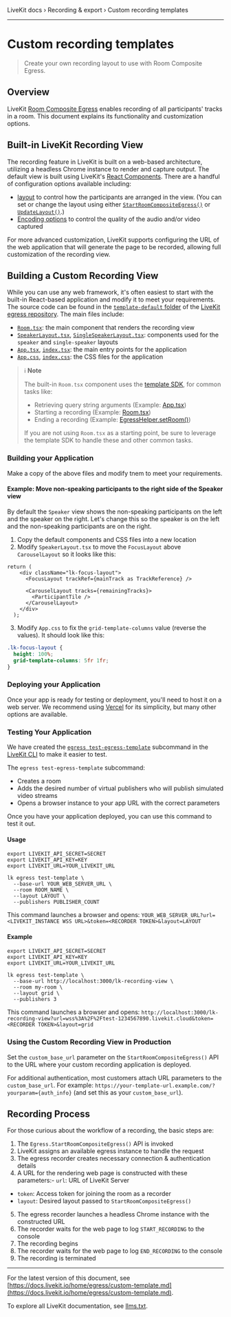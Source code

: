 LiveKit docs › Recording & export › Custom recording templates

---

# Custom recording templates

> Create your own recording layout to use with Room Composite Egress.

## Overview

LiveKit [Room Composite Egress](https://docs.livekit.io/room-composite.md) enables recording of all participants' tracks in a room. This document explains its functionality and customization options.

## Built-in LiveKit Recording View

The recording feature in LiveKit is built on a web-based architecture, utilizing a headless Chrome instance to render and capture output. The default view is built using LiveKit's [React Components](https://docs.livekit.io/reference/components/react.md). There are a handful of configuration options available including:

- [layout](https://docs.livekit.io/room-composite.md#Default-layouts) to control how the participants are arranged in the view. (You can set or change the layout using either [`StartRoomCompositeEgress()`](https://docs.livekit.io/home/egress/api.md#startroomcompositeegress) or [`UpdateLayout()`](https://docs.livekit.io/home/egress/api.md#updatelayout).)
- [Encoding options](https://docs.livekit.io/overview.md#EncodingOptions) to control the quality of the audio and/or video captured

For more advanced customization, LiveKit supports configuring the URL of the web application that will generate the page to be recorded, allowing full customization of the recording view.

## Building a Custom Recording View

While you can use any web framework, it's often easiest to start with the built-in React-based application and modify it to meet your requirements. The source code can be found in the [`template-default` folder](https://github.com/livekit/egress/tree/main/template-default/src) of the [LiveKit egress repository](https://github.com/livekit/egress). The main files include:

- [`Room.tsx`](https://github.com/livekit/egress/blob/main/template-default/src/Room.tsx): the main component that renders the recording view
- [`SpeakerLayout.tsx`](https://github.com/livekit/egress/blob/main/template-default/src/SpeakerLayout.tsx), [`SingleSpeakerLayout.tsx`](https://github.com/livekit/egress/blob/main/template-default/src/SingleSpeakerLayout.tsx): components used for the `speaker` and `single-speaker` layouts
- [`App.tsx`](https://github.com/livekit/egress/blob/main/template-default/src/App.tsx), [`index.tsx`](https://github.com/livekit/egress/blob/main/template-default/src/index.tsx): the main entry points for the application
- [`App.css`](https://github.com/livekit/egress/blob/main/template-default/src/App.css), [`index.css`](https://github.com/livekit/egress/blob/main/template-default/src/index.css): the CSS files for the application

> ℹ️ **Note**
> 
> The built-in `Room.tsx` component uses the [template SDK](https://github.com/livekit/egress/tree/main/template-sdk/src/index.ts), for common tasks like:
> 
> - Retrieving query string arguments (Example: [App.tsx](https://github.com/livekit/egress/blob/c665a4346fcc91f0a7a54289c8f897853dd3fc4f/template-default/src/App.tsx#L27-L30))
> - Starting a recording (Example: [Room.tsx](https://github.com/livekit/egress/blob/c665a4346fcc91f0a7a54289c8f897853dd3fc4f/template-default/src/Room.tsx#L81-L86))
> - Ending a recording (Example: [EgressHelper.setRoom()](https://github.com/livekit/egress/blob/ea1daaed50eb506d7586fb15198cd21506ecd457/template-sdk/src/index.ts#L67))
> 
> If you are not using `Room.tsx` as a starting point, be sure to leverage the template SDK to handle these and other common tasks.

### Building your Application

Make a copy of the above files and modify tnem to meet your requirements.

#### Example: Move non-speaking participants to the right side of the Speaker view

By default the `Speaker` view shows the non-speaking participants on the left and the speaker on the right. Let's change this so the speaker is on the left and the non-speaking participants are on the right.

1. Copy the default components and CSS files into a new location
2. Modify `SpeakerLayout.tsx` to move the `FocusLayout` above `CarouselLayout` so it looks like this:

```tsx
return (
    <div className="lk-focus-layout">
      <FocusLayout trackRef={mainTrack as TrackReference} />

      <CarouselLayout tracks={remainingTracks}>
        <ParticipantTile />
      </CarouselLayout>
    </div>
  );

```
3. Modify `App.css` to fix the `grid-template-columns` value (reverse the values). It should look like this:

```css
.lk-focus-layout {
  height: 100%;
  grid-template-columns: 5fr 1fr;
}

```

### Deploying your Application

Once your app is ready for testing or deployment, you'll need to host it on a web server. We recommend using [Vercel](https://vercel.com/) for its simplicity, but many other options are available.

### Testing Your Application

We have created the [`egress test-egress-template`](https://github.com/livekit/livekit-cli?tab=readme-ov-file#testing-egress-templates) subcommand in the [LiveKit CLI](https://github.com/livekit/livekit-cli) to make it easier to test.

The `egress test-egress-template` subcommand:

- Creates a room
- Adds the desired number of virtual publishers who will publish simulated video streams
- Opens a browser instance to your app URL with the correct parameters

Once you have your application deployed, you can use this command to test it out.

#### Usage

```shell
export LIVEKIT_API_SECRET=SECRET
export LIVEKIT_API_KEY=KEY
export LIVEKIT_URL=YOUR_LIVEKIT_URL

lk egress test-template \
  --base-url YOUR_WEB_SERVER_URL \
  --room ROOM_NAME \
  --layout LAYOUT \
  --publishers PUBLISHER_COUNT

```

This command launches a browser and opens: `YOUR_WEB_SERVER_URL?url=<LIVEKIT_INSTANCE WSS URL>&token=<RECORDER TOKEN>&layout=LAYOUT`

#### Example

```shell
export LIVEKIT_API_SECRET=SECRET
export LIVEKIT_API_KEY=KEY
export LIVEKIT_URL=YOUR_LIVEKIT_URL

lk egress test-template \
  --base-url http://localhost:3000/lk-recording-view \
  --room my-room \
  --layout grid \
  --publishers 3

```

This command launches a browser and opens: `http://localhost:3000/lk-recording-view?url=wss%3A%2F%2Ftest-1234567890.livekit.cloud&token=<RECORDER TOKEN>&layout=grid`

### Using the Custom Recording View in Production

Set the `custom_base_url` parameter on the `StartRoomCompositeEgress()` API to the URL where your custom recording application is deployed.

For additional authentication, most customers attach URL parameters to the `custom_base_url`. For example: `https://your-template-url.example.com/?yourparam={auth_info}` (and set this as your `custom_base_url`).

## Recording Process

For those curious about the workflow of a recording, the basic steps are:

1. The `Egress.StartRoomCompositeEgress()` API is invoked
2. LiveKit assigns an available egress instance to handle the request
3. The egress recorder creates necessary connection & authentication details
4. A URL for the rendering web page is constructed with these parameters:- `url`: URL of LiveKit Server
- `token`: Access token for joining the room as a recorder
- `layout`: Desired layout passed to `StartRoomCompositeEgress()`
5. The egress recorder launches a headless Chrome instance with the constructed URL
6. The recorder waits for the web page to log `START_RECORDING` to the console
7. The recording begins
8. The recorder waits for the web page to log `END_RECORDING` to the console
9. The recording is terminated

---


For the latest version of this document, see [https://docs.livekit.io/home/egress/custom-template.md](https://docs.livekit.io/home/egress/custom-template.md).

To explore all LiveKit documentation, see [llms.txt](https://docs.livekit.io/llms.txt).